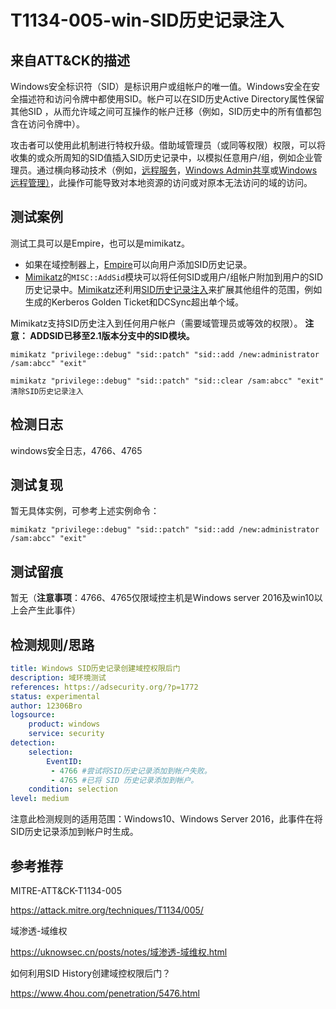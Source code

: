 # T1134-005-win-SID历史记录注入

## 来自ATT&CK的描述

Windows安全标识符（SID）是标识用户或组帐户的唯一值。Windows安全在安全描述符和访问令牌中都使用SID。帐户可以在SID历史Active Directory属性保留其他SID ，从而允许域之间可互操作的帐户迁移（例如，SID历史中的所有值都包含在访问令牌中）。

攻击者可以使用此机制进行特权升级。借助域管理员（或同等权限）权限，可以将收集的或众所周知的SID值插入SID历史记录中，以模拟任意用户/组，例如企业管理员。通过横向移动技术（例如，[远程服务](https://attack.mitre.org/techniques/T1021)，[Windows Admin共享](https://attack.mitre.org/techniques/T1077)或[Windows远程管理）](https://attack.mitre.org/techniques/T1028)，此操作可能导致对本地资源的访问或对原本无法访问的域的访问。

## 测试案例

测试工具可以是Empire，也可以是mimikatz。

- 如果在域控制器上，[Empire](https://attack.mitre.org/software/S0363)可以向用户添加SID历史记录。
- [Mimikatz](https://attack.mitre.org/software/S0002)的`MISC::AddSid`模块可以将任何SID或用户/组帐户附加到用户的SID历史记录中。[Mimikatz](https://attack.mitre.org/software/S0002)还利用[SID历史记录注入](https://attack.mitre.org/techniques/T1178)来扩展其他组件的范围，例如生成的Kerberos Golden Ticket和DCSync超出单个域。

 Mimikatz支持SID历史注入到任何用户帐户（需要域管理员或等效的权限）。 **注意： ADDSID已移至2.1版本分支中的SID模块。**

```dos
mimikatz "privilege::debug" "sid::patch" "sid::add /new:administrator /sam:abcc" "exit"
```

```dos
mimikatz "privilege::debug" "sid::patch" "sid::clear /sam:abcc" "exit"  清除SID历史记录注入
```

## 检测日志

windows安全日志，4766、4765

## 测试复现

暂无具体实例，可参考上述实例命令：

```dos
mimikatz "privilege::debug" "sid::patch" "sid::add /new:administrator /sam:abcc" "exit"
```

## 测试留痕

暂无（**注意事项**：4766、4765仅限域控主机是Windows server 2016及win10以上会产生此事件）

## 检测规则/思路

```yml
title: Windows SID历史记录创建域控权限后门
description: 域环境测试
references: https://adsecurity.org/?p=1772
status: experimental
author: 12306Bro
logsource:
    product: windows
    service: security
detection:
    selection:
        EventID:
         - 4766 #尝试将SID历史记录添加到帐户失败。
         - 4765 #已将 SID 历史记录添加到帐户。
    condition: selection
level: medium
```

注意此检测规则的适用范围：Windows10、Windows Server 2016，此事件在将SID历史记录添加到帐户时生成。

## 参考推荐

MITRE-ATT&CK-T1134-005

<https://attack.mitre.org/techniques/T1134/005/>

域渗透-域维权

<https://uknowsec.cn/posts/notes/域渗透-域维权.html>

如何利用SID History创建域控权限后门？

<https://www.4hou.com/penetration/5476.html>
